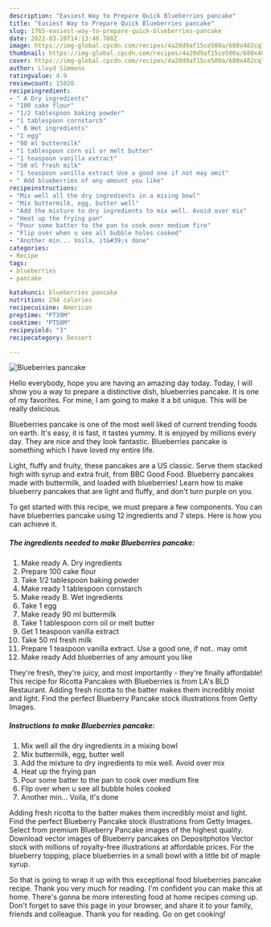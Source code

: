 ```yaml
---
description: "Easiest Way to Prepare Quick Blueberries pancake"
title: "Easiest Way to Prepare Quick Blueberries pancake"
slug: 1765-easiest-way-to-prepare-quick-blueberries-pancake
date: 2022-03-28T14:13:40.780Z
image: https://img-global.cpcdn.com/recipes/4a20d9af15ce500a/680x482cq70/blueberries-pancake-recipe-main-photo.jpg
thumbnail: https://img-global.cpcdn.com/recipes/4a20d9af15ce500a/680x482cq70/blueberries-pancake-recipe-main-photo.jpg
cover: https://img-global.cpcdn.com/recipes/4a20d9af15ce500a/680x482cq70/blueberries-pancake-recipe-main-photo.jpg
author: Lloyd Simmons
ratingvalue: 4.9
reviewcount: 15020
recipeingredient:
- " A Dry ingredients"
- "100 cake flour"
- "1/2 tablespoon baking powder"
- "1 tablespoon cornstarch"
- " B Wet ingredients"
- "1 egg"
- "90 ml buttermilk"
- "1 tablespoon corn oil or melt butter"
- "1 teaspoon vanilla extract"
- "50 ml fresh milk"
- "1 teaspoon vanilla extract Use a good one if not may omit"
- " Add blueberries of any amount you like"
recipeinstructions:
- "Mix well all the dry ingredients in a mixing bowl"
- "Mix buttermilk, egg, butter well"
- "Add the mixture to dry ingredients to mix well. Avoid over mix"
- "Heat up the frying pan"
- "Pour some batter to the pan to cook over medium fire"
- "Flip over when u see all bubble holes cooked"
- "Another min... Voila, it&#39;s done"
categories:
- Recipe
tags:
- blueberries
- pancake

katakunci: blueberries pancake 
nutrition: 294 calories
recipecuisine: American
preptime: "PT39M"
cooktime: "PT50M"
recipeyield: "3"
recipecategory: Dessert

---
```



![Blueberries pancake](https://img-global.cpcdn.com/recipes/4a20d9af15ce500a/680x482cq70/blueberries-pancake-recipe-main-photo.jpg)

Hello everybody, hope you are having an amazing day today. Today, I will show you a way to prepare a distinctive dish, blueberries pancake. It is one of my favorites. For mine, I am going to make it a bit unique. This will be really delicious.

Blueberries pancake is one of the most well liked of current trending foods on earth. It's easy, it is fast, it tastes yummy. It is enjoyed by millions every day. They are nice and they look fantastic. Blueberries pancake is something which I have loved my entire life.

Light, fluffy and fruity, these pancakes are a US classic. Serve them stacked high with syrup and extra fruit, from BBC Good Food. Blueberry pancakes made with buttermilk, and loaded with blueberries! Learn how to make blueberry pancakes that are light and fluffy, and don&#39;t turn purple on you.


To get started with this recipe, we must prepare a few components. You can have blueberries pancake using 12 ingredients and 7 steps. Here is how you can achieve it.

<!--inarticleads1-->

##### The ingredients needed to make Blueberries pancake:

1. Make ready  A. Dry ingredients
1. Prepare 100 cake flour
1. Take 1/2 tablespoon baking powder
1. Make ready 1 tablespoon cornstarch
1. Make ready  B. Wet ingredients
1. Take 1 egg
1. Make ready 90 ml buttermilk
1. Take 1 tablespoon corn oil or melt butter
1. Get 1 teaspoon vanilla extract
1. Take 50 ml fresh milk
1. Prepare 1 teaspoon vanilla extract. Use a good one, if not.. may omit
1. Make ready  Add blueberries of any amount you like


They&#39;re fresh, they&#39;re juicy, and most importantly - they&#39;re finally affordable! This recipe for Ricotta Pancakes with Blueberries is from LA&#39;s BLD Restaurant. Adding fresh ricotta to the batter makes them incredibly moist and light. Find the perfect Blueberry Pancake stock illustrations from Getty Images. 

<!--inarticleads2-->

##### Instructions to make Blueberries pancake:

1. Mix well all the dry ingredients in a mixing bowl
1. Mix buttermilk, egg, butter well
1. Add the mixture to dry ingredients to mix well. Avoid over mix
1. Heat up the frying pan
1. Pour some batter to the pan to cook over medium fire
1. Flip over when u see all bubble holes cooked
1. Another min... Voila, it&#39;s done


Adding fresh ricotta to the batter makes them incredibly moist and light. Find the perfect Blueberry Pancake stock illustrations from Getty Images. Select from premium Blueberry Pancake images of the highest quality. Download vector images of Blueberry pancakes on Depositphotos Vector stock with millions of royalty-free illustrations at affordable prices. For the blueberry topping, place blueberries in a small bowl with a little bit of maple syrup. 

So that is going to wrap it up with this exceptional food blueberries pancake recipe. Thank you very much for reading. I'm confident you can make this at home. There's gonna be more interesting food at home recipes coming up. Don't forget to save this page in your browser, and share it to your family, friends and colleague. Thank you for reading. Go on get cooking!
